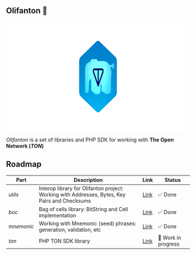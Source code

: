 Olifanton 💎
---

<p align="center">
  <a href="https://github.com/olifanton"><img align="center" width="864" height="300" src="https://github.com/olifanton/.github/blob/main/profile/olifanton_banner.png" /></a>
</p>

_Olifanton_ is a set of libraries and PHP SDK for working with **The Open Network (_TON_)**


## Roadmap
| Part | Description | Link | Status |
| ------------- | ------------- | ------------- | ------------- |
| _utils_ | Interop library for Olifanton project: Working with Addresses, Bytes, Key Pairs and Checksums  | [Link](https://github.com/olifanton/utils)  | ✅ Done |
| _boc_ | Bag of cells library: BitString and Cell implementation  | [Link](https://github.com/olifanton/boc)  | ✅ Done |
| _mnemonic_ | Working with Mnemonic (seed) phrases: generation, validation, etc  | [Link](https://github.com/olifanton/mnemonic)  | ✅ Done |
| _ton_ | PHP TON SDK library  | [Link](https://github.com/olifanton/ton)  | 🚧 Work in progress |
